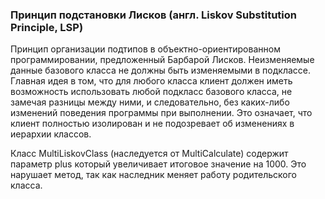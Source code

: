 ### Принцип подстановки Лисков (англ. Liskov Substitution Principle, LSP)
Принцип организации подтипов в объектно-ориентированном программировании,
предложенный Барбарой Лисков. Неизменяемые данные базового класса
не должны быть изменяемыми в подклассе.
Главная идея в том, что для любого класса клиент должен иметь возможность
использовать любой подкласс базового класса, не замечая разницы между ними,
и следовательно, без каких-либо изменений поведения программы при выполнении.
Это означает, что клиент полностью изолирован и не подозревает об изменениях в иерархии классов.

Класс MultiLiskovClass (наследуется от MultiCalculate)
содержит параметр plus который увеличивает итоговое значение на 1000.
Это нарушает метод, так как наследник меняет работу родительского класса.
